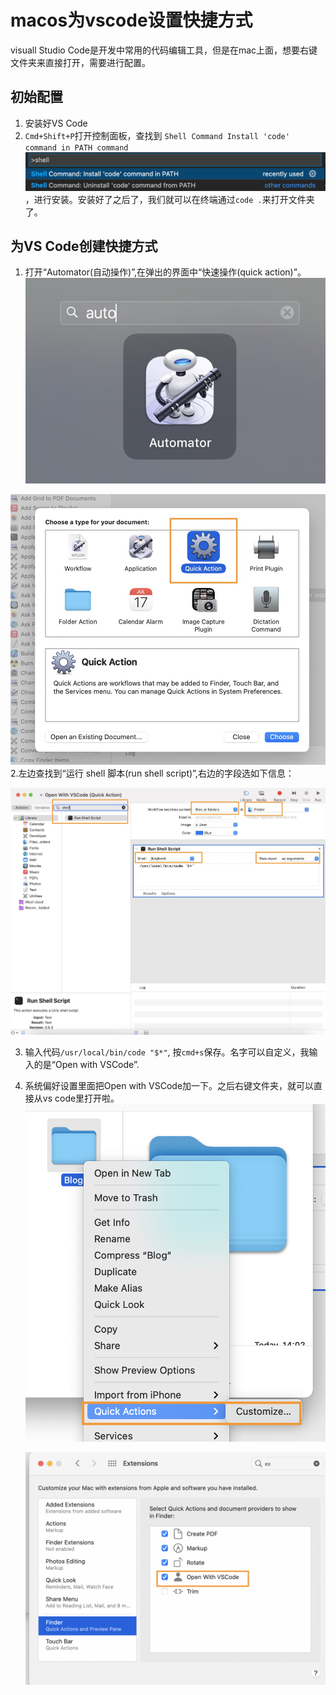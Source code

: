 # macos为vscode设置快捷方式
visuall Studio Code是开发中常用的代码编辑工具，但是在mac上面，想要右键文件夹来直接打开，需要进行配置。
## 初始配置
1. 安装好VS Code
2. `Cmd+Shift+P`打开控制面板，查找到 `Shell Command Install 'code' command in PATH command`
![shell-command](../assets/images/shell-command.png)，进行安装。安装好了之后了，我们就可以在终端通过`code .`来打开文件夹了。
## 为VS Code创建快捷方式
1. 打开“Automator(自动操作)”,在弹出的界面中“快速操作(quick action)”。
![automator](../assets/images/automator.png)

![quick-action](../assets/images/quick-action.png)
2.左边查找到“运行 shell 脚本(run shell script)”,右边的字段选如下信息：

![vs-shell-command](../assets/images/vs-shell-command.png)

3. 输入代码`/usr/local/bin/code "$*"`, 按`cmd+s`保存。名字可以自定义，我输入的是“Open with VSCode”.
4. 系统偏好设置里面把Open with VSCode加一下。之后右键文件夹，就可以直接从vs code里打开啦。
      ![quick-action-add](../assets/images/quick-action-add.png)

   ![quick-action-setting](../assets/images/quick-action-setting.png)